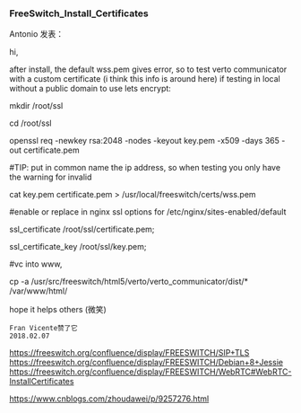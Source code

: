 ###  FreeSwitch_Install_Certificates


Antonio 发表：

hi,

after install, the default wss.pem gives error, so to test verto communicator with a custom certificate (i think this info is around here) if testing in local without a public domain to use lets encrypt:

mkdir /root/ssl

cd /root/ssl

openssl req -newkey rsa:2048 -nodes -keyout key.pem -x509 -days 365 -out certificate.pem

#TIP: put in common name the ip address, so when testing you only have the warning for invalid

cat key.pem certificate.pem > /usr/local/freeswitch/certs/wss.pem

 

#enable or replace in nginx ssl options for /etc/nginx/sites-enabled/default

ssl_certificate /root/ssl/certificate.pem;

ssl_certificate_key /root/ssl/key.pem;

 

#vc into www,

cp -a /usr/src/freeswitch/html5/verto/verto_communicator/dist/* /var/www/html/

 

hope it helps others (微笑)

    Fran Vicente赞了它
    2018.02.07

https://freeswitch.org/confluence/display/FREESWITCH/SIP+TLS
https://freeswitch.org/confluence/display/FREESWITCH/Debian+8+Jessie
https://freeswitch.org/confluence/display/FREESWITCH/WebRTC#WebRTC-InstallCertificates


https://www.cnblogs.com/zhoudawei/p/9257276.html
